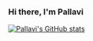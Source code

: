 ### Hi there, I'm Pallavi

[![Pallavi's GitHub stats](https://github-readme-stats.vercel.app/api?username=mePallavi&show_icons=true&theme=nightowl)](https://github.com/mePallavi/github-readme-stats)